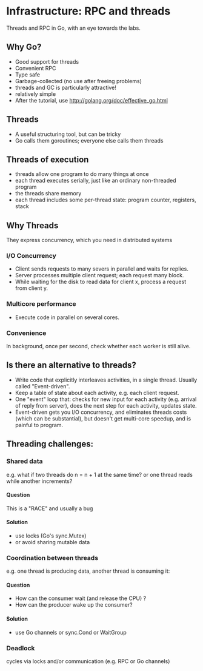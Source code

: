# Infrastructure: RPC and threads

Threads and RPC in Go, with an eye towards the labs.

## Why Go?

* Good support for threads
* Convenient RPC
* Type safe
* Garbage-collected (no use after freeing problems)
* threads and GC is particularly attractive!
* relatively simple
* After the tutorial, use http://golang.org/doc/effective_go.html

## Threads

* A useful structuring tool, but can be tricky
* Go calls them goroutines; everyone else calls them threads

## Threads of execution

* threads allow one program to do many things at once
* each thread executes serially, just like an ordinary non-threaded program
* the threads share memory
* each thread includes some per-thread state: program counter, registers, stack

## Why Threads

They express concurrency, which you need in distributed systems

### I/O Concurrency

* Client sends requests to many severs in parallel and waits for replies.
* Server processes multiple client request; each request many block.
* While waiting for the disk to read data for client x, process a request from client y.

### Multicore performance

* Execute code in parallel on several cores.

### Convenience

In background, once per second, check whether each worker is still alive.


## Is there an alternative to threads?

* Write code that explicitly interleaves activities, in a single thread. Usually called "Event-driven".
* Keep a table of state about each activity, e.g. each client request.
* One "event" loop that: checks for new input for each activity (e.g. arrival of reply from server), does the next step for each activity, updates state.
* Event-driven gets you I/O concurrency, and eliminates threads costs (which can be substantial), but doesn't get multi-core speedup, and is painful to program.

## Threading challenges:

### Shared data

e.g. what if two threads do n = n + 1 at the same time? or one thread reads while another increments? 

#### Question 

This is a "RACE" and usually a bug

#### Solution 

* use locks (Go's sync.Mutex)
* or avoid sharing mutable data

### Coordination between threads

e.g. one thread is producing data, another thread is consuming it:

#### Question

* How can the consumer wait (and release the CPU) ?
* How can the producer wake up the consumer?

#### Solution

* use Go channels or sync.Cond or WaitGroup

### Deadlock

cycles via locks and/or communication (e.g. RPC or Go channels)